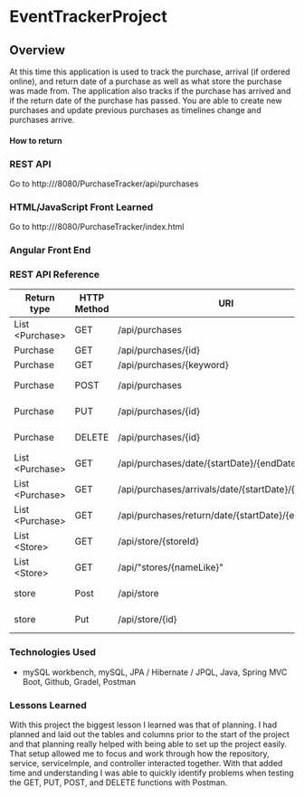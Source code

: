 # EventTrackerProject

## Overview
At this time this application is used to track the purchase, arrival (if ordered online), and return date of a purchase as well as what store the purchase was made from. The application also tracks if the purchase has arrived and if the return date of the purchase has passed. You are able to create new purchases and update previous purchases as timelines change and purchases arrive.

#### How to return


### REST API
Go to http://<IP Address>/8080/PurchaseTracker/api/purchases


### HTML/JavaScript Front Learned
Go to http://<IP Address>/8080/PurchaseTracker/index.html

### Angular Front End

### REST API Reference
|Return type       | HTTP Method | URI                                                 | Request Body| Reason  |
|------------------|-------------|-----------------------------------------------------|-------------|---------|
| List \<Purchase\>| GET         | /api/purchases                                      |             | List    |
| Purchase         | GET         | /api/purchases/{id}                                 |             | Retrieve|
| Purchase         | GET         | /api/purchases/{keyword}                            |             | Retrieve|
| Purchase         | POST        | /api/purchases                                      | Recipe JSON | Create  |
| Purchase         | PUT         | /api/purchases/{id}                                 | Recipe JSON | Update  |
| Purchase         | DELETE      | /api/purchases/{id}                                 | Recipe JSON | Delete  |
| List \<Purchase\>| GET         | /api/purchases/date/{startDate}/{endDate}           |             | Retrieve|
| List \<Purchase\>| GET         | /api/purchases/arrivals/date/{startDate}/{endDate}  |             | Retrieve|
| List \<Purchase\>| GET         | /api/purchases/return/date/{startDate}/{endDate}    |             | Retrieve|
| List \<Store\>   | GET         | /api/store/{storeId}                                |             | Retrieve|
| List \<Store\>   | GET         | /api/"stores/{nameLike}"                            |             | Retrieve|
| store            | Post        | /api/store                                          | Recipe JSON | Create  |
| store            | Put         | /api/store/{id}                                     | Recipe JSON | Update  |




### Technologies Used
+ mySQL workbench, mySQL, JPA / Hibernate / JPQL, Java, Spring MVC Boot, Github, Gradel, Postman

### Lessons Learned
With this project the biggest lesson I learned was that of planning. I had planned and laid out the tables and columns prior to the start of the project and that planning really helped with being able to set up the project easily. That setup allowed me to focus and work through how the repository, service, serviceImple, and controller interacted together. With that added time and understanding I was able to quickly identify problems when testing the GET, PUT, POST, and DELETE functions with Postman.

